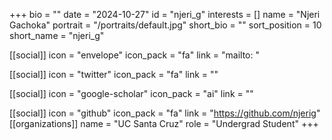 +++
bio = "" 
date = "2024-10-27" 
id = "njeri_g" 
interests = [] 
name = "Njeri Gachoka" 
portrait = "/portraits/default.jpg" 
short_bio = "" 
sort_position = 10
 short_name = "njeri_g" 

[[social]] 
    icon = "envelope" 
    icon_pack = "fa" 
    link = "mailto: "

 [[social]] 
    icon = "twitter" 
    icon_pack = "fa" 
    link = "" 

[[social]] 
    icon = "google-scholar" 
    icon_pack = "ai" 
    link = "" 

[[social]] 
    icon = "github" 
    icon_pack = "fa" 
    link = "https://github.com/njerig" 
[[organizations]] 
     name = "UC Santa Cruz" 
      role = "Undergrad Student" 
+++
